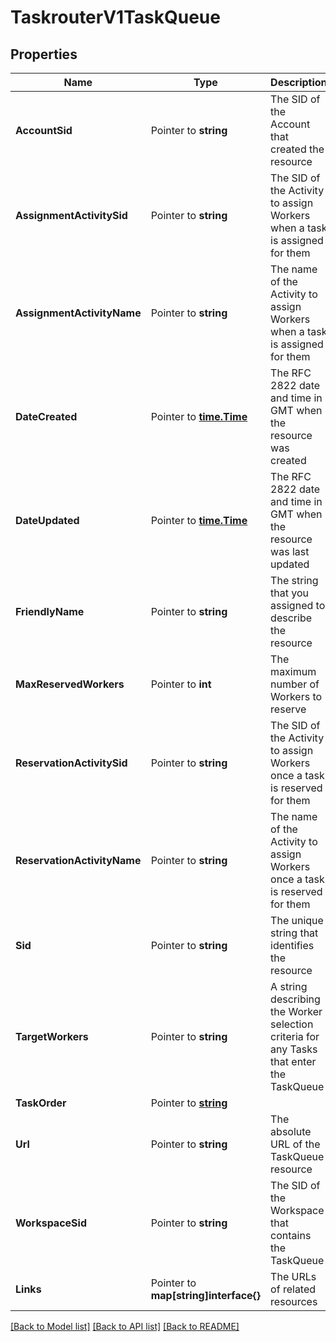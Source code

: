 # TaskrouterV1TaskQueue

## Properties

Name | Type | Description | Notes
------------ | ------------- | ------------- | -------------
**AccountSid** | Pointer to **string** | The SID of the Account that created the resource |
**AssignmentActivitySid** | Pointer to **string** | The SID of the Activity to assign Workers when a task is assigned for them |
**AssignmentActivityName** | Pointer to **string** | The name of the Activity to assign Workers when a task is assigned for them |
**DateCreated** | Pointer to [**time.Time**](time.Time.md) | The RFC 2822 date and time in GMT when the resource was created |
**DateUpdated** | Pointer to [**time.Time**](time.Time.md) | The RFC 2822 date and time in GMT when the resource was last updated |
**FriendlyName** | Pointer to **string** | The string that you assigned to describe the resource |
**MaxReservedWorkers** | Pointer to **int** | The maximum number of Workers to reserve |
**ReservationActivitySid** | Pointer to **string** | The SID of the Activity to assign Workers once a task is reserved for them |
**ReservationActivityName** | Pointer to **string** | The name of the Activity to assign Workers once a task is reserved for them |
**Sid** | Pointer to **string** | The unique string that identifies the resource |
**TargetWorkers** | Pointer to **string** | A string describing the Worker selection criteria for any Tasks that enter the TaskQueue |
**TaskOrder** | Pointer to [**string**](TaskQueueEnumTaskOrder.md) |  |
**Url** | Pointer to **string** | The absolute URL of the TaskQueue resource |
**WorkspaceSid** | Pointer to **string** | The SID of the Workspace that contains the TaskQueue |
**Links** | Pointer to **map[string]interface{}** | The URLs of related resources |

[[Back to Model list]](../README.md#documentation-for-models) [[Back to API list]](../README.md#documentation-for-api-endpoints) [[Back to README]](../README.md)


